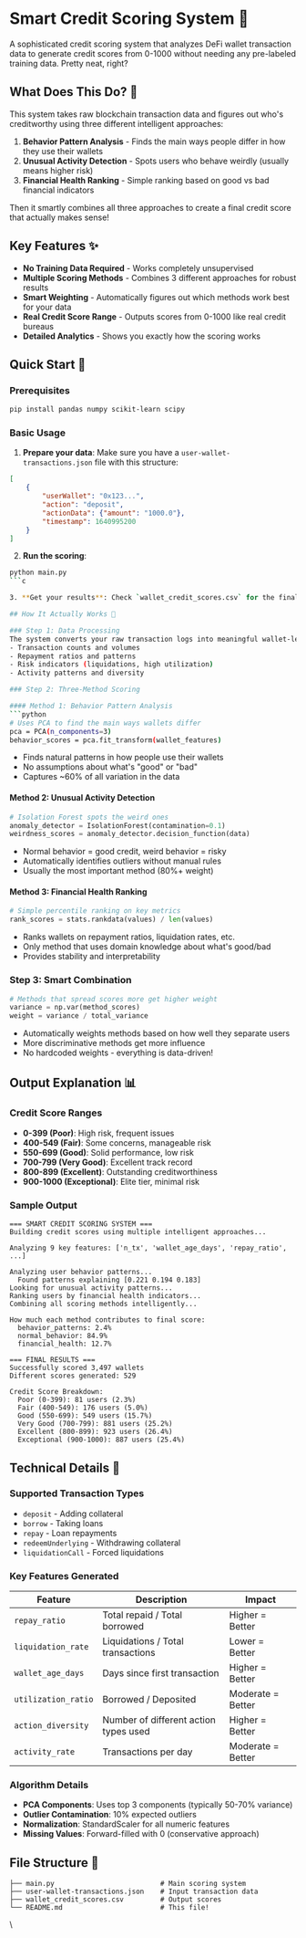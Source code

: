 # Smart Credit Scoring System 🎯

A sophisticated credit scoring system that analyzes DeFi wallet transaction data to generate credit scores from 0-1000 without needing any pre-labeled training data. Pretty neat, right?

## What Does This Do? 🤔

This system takes raw blockchain transaction data and figures out who's creditworthy using three different intelligent approaches:

1. **Behavior Pattern Analysis** - Finds the main ways people differ in how they use their wallets
2. **Unusual Activity Detection** - Spots users who behave weirdly (usually means higher risk)
3. **Financial Health Ranking** - Simple ranking based on good vs bad financial indicators

Then it smartly combines all three approaches to create a final credit score that actually makes sense!

## Key Features ✨

- **No Training Data Required** - Works completely unsupervised
- **Multiple Scoring Methods** - Combines 3 different approaches for robust results
- **Smart Weighting** - Automatically figures out which methods work best for your data
- **Real Credit Score Range** - Outputs scores from 0-1000 like real credit bureaus
- **Detailed Analytics** - Shows you exactly how the scoring works

## Quick Start 🚀

### Prerequisites

```bash
pip install pandas numpy scikit-learn scipy
```

### Basic Usage

1. **Prepare your data**: Make sure you have a `user-wallet-transactions.json` file with this structure:
```json
[
    {
        "userWallet": "0x123...",
        "action": "deposit",
        "actionData": {"amount": "1000.0"},
        "timestamp": 1640995200
    }
]
```

2. **Run the scoring**:
```bash
python main.py
```c

3. **Get your results**: Check `wallet_credit_scores.csv` for the final scores!

## How It Actually Works 🧠

### Step 1: Data Processing
The system converts your raw transaction logs into meaningful wallet-level features:
- Transaction counts and volumes
- Repayment ratios and patterns  
- Risk indicators (liquidations, high utilization)
- Activity patterns and diversity

### Step 2: Three-Method Scoring

#### Method 1: Behavior Pattern Analysis
```python
# Uses PCA to find the main ways wallets differ
pca = PCA(n_components=3)
behavior_scores = pca.fit_transform(wallet_features)
```
- Finds natural patterns in how people use their wallets
- No assumptions about what's "good" or "bad"
- Captures ~60% of all variation in the data

#### Method 2: Unusual Activity Detection  
```python
# Isolation Forest spots the weird ones
anomaly_detector = IsolationForest(contamination=0.1)
weirdness_scores = anomaly_detector.decision_function(data)
```
- Normal behavior = good credit, weird behavior = risky
- Automatically identifies outliers without manual rules
- Usually the most important method (80%+ weight)

#### Method 3: Financial Health Ranking
```python
# Simple percentile ranking on key metrics
rank_scores = stats.rankdata(values) / len(values)
```
- Ranks wallets on repayment ratios, liquidation rates, etc.
- Only method that uses domain knowledge about what's good/bad
- Provides stability and interpretability

### Step 3: Smart Combination
```python
# Methods that spread scores more get higher weight
variance = np.var(method_scores)
weight = variance / total_variance
```
- Automatically weights methods based on how well they separate users
- More discriminative methods get more influence
- No hardcoded weights - everything is data-driven!

## Output Explanation 📊

### Credit Score Ranges
- **0-399 (Poor)**: High risk, frequent issues
- **400-549 (Fair)**: Some concerns, manageable risk  
- **550-699 (Good)**: Solid performance, low risk
- **700-799 (Very Good)**: Excellent track record
- **800-899 (Excellent)**: Outstanding creditworthiness
- **900-1000 (Exceptional)**: Elite tier, minimal risk

### Sample Output
```
=== SMART CREDIT SCORING SYSTEM ===
Building credit scores using multiple intelligent approaches...

Analyzing 9 key features: ['n_tx', 'wallet_age_days', 'repay_ratio', ...]

Analyzing user behavior patterns...
  Found patterns explaining [0.221 0.194 0.183]
Looking for unusual activity patterns...
Ranking users by financial health indicators...
Combining all scoring methods intelligently...

How much each method contributes to final score:
  behavior_patterns: 2.4%
  normal_behavior: 84.9%
  financial_health: 12.7%

=== FINAL RESULTS ===
Successfully scored 3,497 wallets
Different scores generated: 529

Credit Score Breakdown:
  Poor (0-399): 81 users (2.3%)
  Fair (400-549): 176 users (5.0%)
  Good (550-699): 549 users (15.7%)
  Very Good (700-799): 881 users (25.2%)
  Excellent (800-899): 923 users (26.4%)
  Exceptional (900-1000): 887 users (25.4%)
```

## Technical Details 🔧

### Supported Transaction Types
- `deposit` - Adding collateral
- `borrow` - Taking loans
- `repay` - Loan repayments  
- `redeemUnderlying` - Withdrawing collateral
- `liquidationCall` - Forced liquidations

### Key Features Generated
| Feature | Description | Impact |
|---------|-------------|---------|
| `repay_ratio` | Total repaid / Total borrowed | Higher = Better |
| `liquidation_rate` | Liquidations / Total transactions | Lower = Better |
| `wallet_age_days` | Days since first transaction | Higher = Better |
| `utilization_ratio` | Borrowed / Deposited | Moderate = Better |
| `action_diversity` | Number of different action types used | Higher = Better |
| `activity_rate` | Transactions per day | Moderate = Better |

### Algorithm Details
- **PCA Components**: Uses top 3 components (typically 50-70% variance)
- **Outlier Contamination**: 10% expected outliers
- **Normalization**: StandardScaler for all numeric features
- **Missing Values**: Forward-filled with 0 (conservative approach)


## File Structure 📁

```
├── main.py                          # Main scoring system
├── user-wallet-transactions.json    # Input transaction data  
├── wallet_credit_scores.csv         # Output scores
└── README.md                        # This file!
```
\